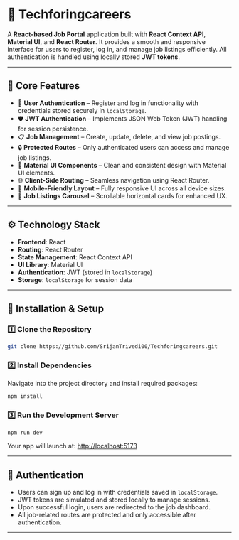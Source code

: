# 🚀 Techforingcareers

A **React-based Job Portal** application built with **React Context API**, **Material UI**, and **React Router**. It provides a smooth and responsive interface for users to register, log in, and manage job listings efficiently. All authentication is handled using locally stored **JWT tokens**.

---

## 🔑 Core Features

- 🔐 **User Authentication** – Register and log in functionality with credentials stored securely in `localStorage`.
- 🛡️ **JWT Authentication** – Implements JSON Web Token (JWT) handling for session persistence.
- 📋 **Job Management** – Create, update, delete, and view job postings.
- 🔒 **Protected Routes** – Only authenticated users can access and manage job listings.
- 🎨 **Material UI Components** – Clean and consistent design with Material UI elements.
- 🌐 **Client-Side Routing** – Seamless navigation using React Router.
- 📱 **Mobile-Friendly Layout** – Fully responsive UI across all device sizes.
- 🧾 **Job Listings Carousel** – Scrollable horizontal cards for enhanced UX.

---

## ⚙️ Technology Stack

- **Frontend**: React  
- **Routing**: React Router  
- **State Management**: React Context API  
- **UI Library**: Material UI  
- **Authentication**: JWT (stored in `localStorage`)  
- **Storage**: `localStorage` for session data  

---

## 🚀 Installation & Setup

### 1️⃣ Clone the Repository

```bash
git clone https://github.com/SrijanTrivedi00/Techforingcareers.git
```

### 2️⃣ Install Dependencies

Navigate into the project directory and install required packages:

```bash
npm install
```

### 3️⃣ Run the Development Server

```bash
npm run dev
```

Your app will launch at: [http://localhost:5173](http://localhost:5173)

---

## 🔐 Authentication

- Users can sign up and log in with credentials saved in `localStorage`.
- JWT tokens are simulated and stored locally to manage sessions.
- Upon successful login, users are redirected to the job dashboard.
- All job-related routes are protected and only accessible after authentication.

---

